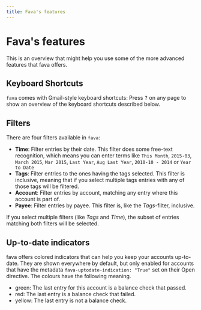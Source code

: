 ```yaml
---
title: Fava's features
---
```


# Fava's features

This is an overview that might help you use some of the more advanced features
that fava offers.

## Keyboard Shortcuts

`fava` comes with Gmail-style keyboard shortcuts: Press <kbd>?</kbd> on any page
to show an overview of the keyboard shortcuts described below.

## Filters

There are four filters available in `fava`:

- **Time**: Filter entries by their date. This filter does some free-text
  recognition, which means you can enter terms like `This Month`, `2015-03`,
  `March 2015`, `Mar 2015`, `Last Year`, `Aug Last Year`, `2010-10 - 2014` or
  `Year to Date`
- **Tags**: Filter entries to the ones having the tags selected. This filter is
  inclusive, meaning that if you select multiple tags entries with any of those
  tags will be filtered.
- **Account**: Filter entries by account, matching any entry where this account
  is part of.
- **Payee**: Filter entries by payee. This filter is, like the *Tags*-filter,
  inclusive.

If you select multiple filters (like *Tags* and *Time*), the subset of entries
matching both filters will be selected.

## Up-to-date indicators

fava offers colored indicators that can help you keep your accounts up-to-date.
They are shown everywhere by default, but only enabled for accounts that have
the metadata `fava-uptodate-indication: "True"` set on their Open directive.
The colours have the following meaning.

- green: The last entry for this account is a balance check that passed.
- red: The last entry is a balance check that failed.
- yellow: The last entry is not a balance check.
